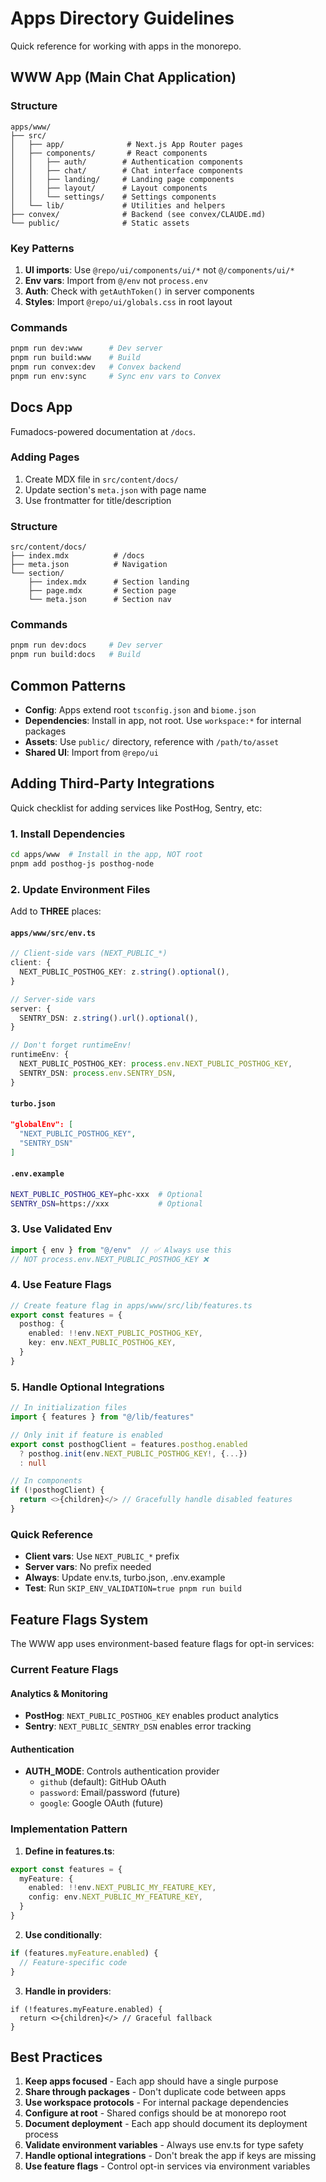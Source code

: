 # Apps Directory Guidelines

Quick reference for working with apps in the monorepo.

## WWW App (Main Chat Application)

### Structure
```
apps/www/
├── src/
│   ├── app/              # Next.js App Router pages
│   ├── components/       # React components
│   │   ├── auth/        # Authentication components
│   │   ├── chat/        # Chat interface components
│   │   ├── landing/     # Landing page components
│   │   ├── layout/      # Layout components
│   │   └── settings/    # Settings components
│   └── lib/             # Utilities and helpers
├── convex/              # Backend (see convex/CLAUDE.md)
└── public/              # Static assets
```

### Key Patterns

1. **UI imports**: Use `@repo/ui/components/ui/*` not `@/components/ui/*`
2. **Env vars**: Import from `@/env` not `process.env`
3. **Auth**: Check with `getAuthToken()` in server components
4. **Styles**: Import `@repo/ui/globals.css` in root layout

### Commands
```bash
pnpm run dev:www      # Dev server
pnpm run build:www    # Build
pnpm run convex:dev   # Convex backend
pnpm run env:sync     # Sync env vars to Convex
```

## Docs App

Fumadocs-powered documentation at `/docs`.

### Adding Pages
1. Create MDX file in `src/content/docs/`
2. Update section's `meta.json` with page name
3. Use frontmatter for title/description

### Structure
```
src/content/docs/
├── index.mdx          # /docs
├── meta.json          # Navigation
└── section/          
    ├── index.mdx      # Section landing
    ├── page.mdx       # Section page
    └── meta.json      # Section nav
```

### Commands
```bash
pnpm run dev:docs     # Dev server
pnpm run build:docs   # Build
```

## Common Patterns

- **Config**: Apps extend root `tsconfig.json` and `biome.json`
- **Dependencies**: Install in app, not root. Use `workspace:*` for internal packages
- **Assets**: Use `public/` directory, reference with `/path/to/asset`
- **Shared UI**: Import from `@repo/ui`

## Adding Third-Party Integrations

Quick checklist for adding services like PostHog, Sentry, etc:

### 1. Install Dependencies
```bash
cd apps/www  # Install in the app, NOT root
pnpm add posthog-js posthog-node
```

### 2. Update Environment Files
Add to **THREE** places:

#### `apps/www/src/env.ts`
```typescript
// Client-side vars (NEXT_PUBLIC_*)
client: {
  NEXT_PUBLIC_POSTHOG_KEY: z.string().optional(),
}

// Server-side vars
server: {
  SENTRY_DSN: z.string().url().optional(),
}

// Don't forget runtimeEnv!
runtimeEnv: {
  NEXT_PUBLIC_POSTHOG_KEY: process.env.NEXT_PUBLIC_POSTHOG_KEY,
  SENTRY_DSN: process.env.SENTRY_DSN,
}
```

#### `turbo.json`
```json
"globalEnv": [
  "NEXT_PUBLIC_POSTHOG_KEY",
  "SENTRY_DSN"
]
```

#### `.env.example`
```bash
NEXT_PUBLIC_POSTHOG_KEY=phc-xxx  # Optional
SENTRY_DSN=https://xxx           # Optional
```

### 3. Use Validated Env
```typescript
import { env } from "@/env"  // ✅ Always use this
// NOT process.env.NEXT_PUBLIC_POSTHOG_KEY ❌
```

### 4. Use Feature Flags
```typescript
// Create feature flag in apps/www/src/lib/features.ts
export const features = {
  posthog: {
    enabled: !!env.NEXT_PUBLIC_POSTHOG_KEY,
    key: env.NEXT_PUBLIC_POSTHOG_KEY,
  }
}
```

### 5. Handle Optional Integrations
```typescript
// In initialization files
import { features } from "@/lib/features"

// Only init if feature is enabled
export const posthogClient = features.posthog.enabled
  ? posthog.init(env.NEXT_PUBLIC_POSTHOG_KEY!, {...})
  : null

// In components
if (!posthogClient) {
  return <>{children}</> // Gracefully handle disabled features
}
```

### Quick Reference
- **Client vars**: Use `NEXT_PUBLIC_*` prefix
- **Server vars**: No prefix needed
- **Always**: Update env.ts, turbo.json, .env.example
- **Test**: Run `SKIP_ENV_VALIDATION=true pnpm run build`

## Feature Flags System

The WWW app uses environment-based feature flags for opt-in services:

### Current Feature Flags

#### Analytics & Monitoring
- **PostHog**: `NEXT_PUBLIC_POSTHOG_KEY` enables product analytics
- **Sentry**: `NEXT_PUBLIC_SENTRY_DSN` enables error tracking

#### Authentication
- **AUTH_MODE**: Controls authentication provider
  - `github` (default): GitHub OAuth
  - `password`: Email/password (future)
  - `google`: Google OAuth (future)

### Implementation Pattern

1. **Define in features.ts**:
```typescript
export const features = {
  myFeature: {
    enabled: !!env.NEXT_PUBLIC_MY_FEATURE_KEY,
    config: env.NEXT_PUBLIC_MY_FEATURE_KEY,
  }
}
```

2. **Use conditionally**:
```typescript
if (features.myFeature.enabled) {
  // Feature-specific code
}
```

3. **Handle in providers**:
```tsx
if (!features.myFeature.enabled) {
  return <>{children}</> // Graceful fallback
}
```

## Best Practices

1. **Keep apps focused** - Each app should have a single purpose
2. **Share through packages** - Don't duplicate code between apps
3. **Use workspace protocols** - For internal package dependencies
4. **Configure at root** - Shared configs should be at monorepo root
5. **Document deployment** - Each app should document its deployment process
6. **Validate environment variables** - Always use env.ts for type safety
7. **Handle optional integrations** - Don't break the app if keys are missing
8. **Use feature flags** - Control opt-in services via environment variables
